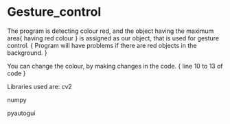 # Gesture_control
The program is detecting colour red, and the object having the maximum area{ having red colour } is assigned as our object, that is used for gesture control.
{ Program will have problems if there are red objects in the background. }

You can change the colour, by making changes in the code. { line 10 to 13 of code }

Libraries used are:
cv2

numpy

pyautogui

